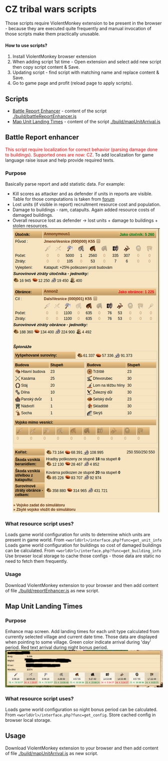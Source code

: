 # CZ tribal wars scripts

Those scripts require ViolentMonkey extension to be present in the browser - because they are executed quite frequently and
manual invocation of those scripts make them practically unusable.

#### How to use scripts?
1. Install ViolentMonkey browser extension
2. When adding script 1st time - Open extension and select add new script then copy script content & Save.
3. Updating script - find script with matching name and replace content & Save.
4. Go to game page and profit (reload page to apply scripts).

## Scripts
* [Battle Report Enhancer](#Battle-Report-enhancer) - content of the script [./build/battleReportEnhancer.js](./build/battleReportEnhancer.js)
* [Map Unit Landing Times](#Map-Unit-Landing-Times) - content of the script [./build/mapUnitArrival.js](./build/mapUnitArrival.js)

## Battle Report enhancer
<span style="color:red">This script require localization for correct behavior (parsing damage done to buildings). Supported ones are now: CZ</span>.
To add localization for game language raise issue and help provide required texts.
### Purpose
Basically parse report and add statistic data. For example:
 * Kill scores as attacker and as defender if units in reports are visible. Table for those computations is taken from [forum](https://forum.tribalwars.net/index.php?threads/how-are-opponents-defeated-scores-calculated.110880)
 * Lost units (if visible in report) recruitment resource cost and population.
 * Damage to buildings - ram, catapults. Again added resource costs of damaged buildings.
 * Overall resource lost as defender -> lost units + damage to buildings + stolen resources.
![alt text](./examples/battleReportEnhancer.png "Battle Report Enhancer")

### What resource script uses?
Loads game world configuration for units to determine which units are present in game world. From `<worldUrl>/interface.php?func=get_unit_info`
Loads game world configuration for buildings so cost of damaged buildings can be calculated. From `<worldUrl>/interface.php?func=get_building_info`
Use browser local storage to cache those configs - those data are static no need to fetch them frequently.

### Usage
Download ViolentMonkey extension to your browser and then add content of file [./build/reportEnhancer.js](./build/battleReportEnhancer.js) as new script.

## Map Unit Landing Times
### Purpose
Enhance map screen.
Add landing times for each unit type calculated from currently selected village and current date time. Those data are 
displayed when pointing to some village. Green color indicate arrival during 'day' period. Red text arrival during night bonus period.
![alt text](./examples/mapUnitArrival.png "Unit arrival times")

### What resource script uses?
Loads game world configuration so night bonus period can be calculated. From `<worldUrl>/interface.php?func=get_config`.
Store cached config in browser local storage.

## Usage
Download ViolentMonkey extension to your browser and then add content of file [./build/mapUnitArrival.js](./build/mapUnitArrival.js) as new script.